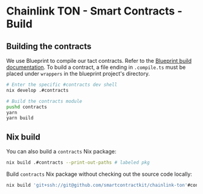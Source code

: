 # Chainlink TON - Smart Contracts - Build

## Building the contracts

We use Blueprint to compile our tact contracts. Refer to the [Blueprint build documentation](https://github.com/ton-org/blueprint#building-contracts). To build a contract, a file ending in `.compile.ts` must be placed under `wrappers` in the blueprint project's directory.

```bash
# Enter the specific #contracts dev shell
nix develop .#contracts

# Build the contracts module
pushd contracts
yarn
yarn build
```

## Nix build

You can also build a `contracts` Nix package:

```bash
nix build .#contracts --print-out-paths # labeled pkg
```

Build `contracts` Nix package without checking out the source code locally:

```bash
nix build 'git+ssh://git@github.com/smartcontractkit/chainlink-ton'#contracts --print-out-paths # labeled pkg
```
